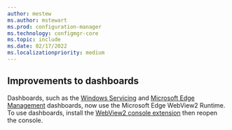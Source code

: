 ```yaml
---
author: mestew
ms.author: mstewart
ms.prod: configuration-manager
ms.technology: configmgr-core
ms.topic: include
ms.date: 02/17/2022
ms.localizationpriority: medium
---
```


## <a name="bkmk_webview2"></a> Improvements to dashboards
<!--10024154-->
Dashboards, such as the [Windows Servicing](../../../../../osd/deploy-use/manage-windows-as-a-service.md#bkmk_2103-dashboard) and [Microsoft Edge Management](../../../../../apps/deploy-use/deploy-edge.md#view-the-dashboard) dashboards, now use the Microsoft Edge WebView2 Runtime. To use dashboards, install the [WebView2 console extension](../../../../servers/manage/admin-console-extensions.md#get-console-extensions) then reopen the console.
